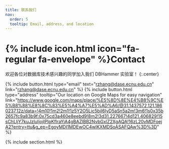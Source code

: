 ```yaml
---
title: 联系我们
nav:
  order: 5
  tooltip: Email, address, and location
---
```


# {% include icon.html icon="fa-regular fa-envelope" %}Contact

欢迎各位对数据库技术感兴趣的同学加入我们 DBHammer 实验室！
{:.center}

{%
  include button.html
  type="email"
  text="rzhang@dase.ecnu.edu.cn"
  link="rzhang@dase.ecnu.edu.cn"
%}
{%
  include button.html
  type="address"
  tooltip="Our location on Google Maps for easy navigation"
  link="https://www.google.com/maps/place/%E5%8D%8E%E4%B8%9C%E5%B8%88%E8%8C%83%E5%A4%A7%E5%AD%A6/@31.1437572,121.1860237,12z/data=!4m10!1m2!2m1!1z5Y2O5Lic5biI6IyD5aSn5a2m!3m6!1s0x35b2657fc9a83b9f:0x75cd3a460e8eebd9!8m2!3d31.227667!4d121.406829!15sChLljY7kuJzluIjojIPlpKflraYiA4gBAZIBB2NvbGxlZ2XgAQA!16zL20vMDFoejA2?entry=ttu&g_ep=EgoyMDI1MDEwOC4wIKXMDSoASAFQAw%3D%3D"
%}

{% include section.html %}
<!-- <script type="text/javascript" id="clstr_globe" src="//clustrmaps.com/globe.js?d=1PVFTMoU3_MjRGpV-yNfp7Q3f-yjxZVHldmVCbUZ2dU"></script> -->
